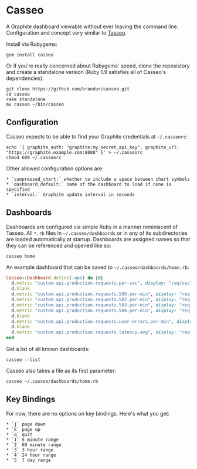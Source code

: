 Casseo
======

A Graphite dashboard viewable without ever leaving the command line. Configuration and concept very similar to [Tasseo](tasseo).

Install via Rubygems:

    gem install casseo

Or if you're really concerned about Rubygems' speed, clone the reposistory and create a standalone version (Ruby 1.9 satisfies all of Casseo's dependencies):

    git clone https://github.com/brandur/casseo.git
    cd casseo
    rake standalone
    mv casseo ~/bin/casseo

Configuration
-------------

Casseo expects to be able to find your Graphite credentials at `~/.casseorc`:

    echo '{ graphite_auth: "graphite:my_secret_api_key", graphite_url: "https://graphite.example.com:8080" }' > ~/.casseorc
    chmod 600 ~/.casseorc

Other allowed configuration options are:

    * `compressed_chart:` whether to include a space between chart symbols
    * `dashboard_default:` name of the dashboard to load if none is specified
    * `interval:` Graphite update interval in seconds

Dashboards
----------

Dashboards are configured via simple Ruby in a manner reminiscent of Tasseo. All `*.rb` files in `~/.casseo/dashboards` or in any of its subdirectories are loaded automatically at startup. Dashboards are assigned names so that they can be referenced and opened like so:

    casseo home

An example dashboard that can be saved to `~/.casseo/dashboards/home.rb`:

``` ruby
Casseo::Dashboard.define(:api) do |d|
  d.metric "custom.api.production.requests.per-sec", display: "req/sec"
  d.blank
  d.metric "custom.api.production.requests.500.per-min", display: "req 500/min"
  d.metric "custom.api.production.requests.502.per-min", display: "req 502/min"
  d.metric "custom.api.production.requests.503.per-min", display: "req 503/min"
  d.metric "custom.api.production.requests.504.per-min", display: "req 504/min"
  d.blank
  d.metric "custom.api.production.requests.user-errors.per-min", display: "req user err/min"
  d.blank
  d.metric "custom.api.production.requests.latency.avg", display: "req latency"
end
```

Get a list of all known dashboards:

    casseo --list

Casseo also takes a file as its first parameter:

    casseo ~/.casseo/dashboards/home.rb

Key Bindings
------------

For now, there are no options on key bindings. Here's what you get:

    * `j` page down
    * `k` page up
    * `q` quit
    * `1` 5 minute range
    * `2` 60 minute range
    * `3` 3 hour range
    * `4` 24 hour range
    * `5` 7 day range

[tasseo]: https://github.com/obfuscurity/tasseo
